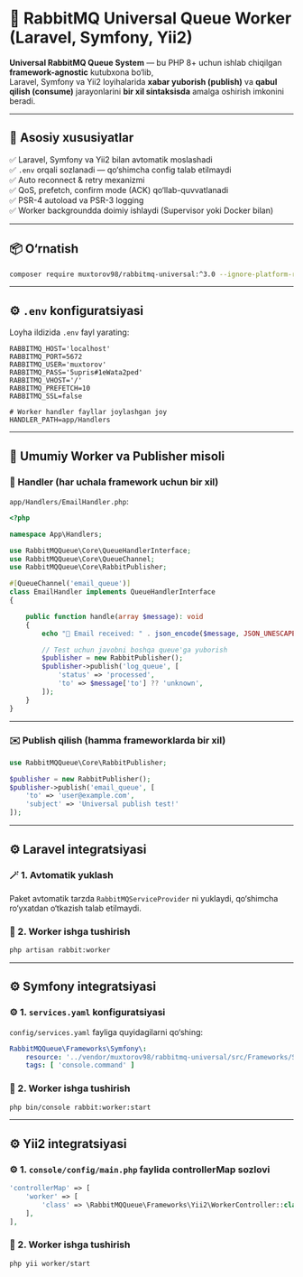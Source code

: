 # 🐇 RabbitMQ Universal Queue Worker (Laravel, Symfony, Yii2)

**Universal RabbitMQ Queue System** — bu PHP 8+ uchun ishlab chiqilgan **framework-agnostic** kutubxona bo‘lib,  
Laravel, Symfony va Yii2 loyihalarida **xabar yuborish (publish)** va **qabul qilish (consume)** jarayonlarini **bir xil sintaksisda** amalga oshirish imkonini beradi.

---

## 🚀 Asosiy xususiyatlar

✅ Laravel, Symfony va Yii2 bilan avtomatik moslashadi  
✅ `.env` orqali sozlanadi — qo‘shimcha config talab etilmaydi  
✅ Auto reconnect & retry mexanizmi  
✅ QoS, prefetch, confirm mode (ACK) qo‘llab-quvvatlanadi  
✅ PSR-4 autoload va PSR-3 logging  
✅ Worker backgroundda doimiy ishlaydi (Supervisor yoki Docker bilan)

---

## 📦 O‘rnatish

```bash
composer require muxtorov98/rabbitmq-universal:^3.0 --ignore-platform-reqs --no-scripts
```

---

## ⚙️ `.env` konfiguratsiyasi

Loyha ildizida `.env` fayl yarating:

```dotenv
RABBITMQ_HOST='localhost'
RABBITMQ_PORT=5672
RABBITMQ_USER='muxtorov'
RABBITMQ_PASS='5upris#1eWata2ped'
RABBITMQ_VHOST='/'
RABBITMQ_PREFETCH=10
RABBITMQ_SSL=false

# Worker handler fayllar joylashgan joy
HANDLER_PATH=app/Handlers
```

---

## 🧩 Umumiy Worker va Publisher misoli

### 🔧 Handler (har uchala framework uchun bir xil)
`app/Handlers/EmailHandler.php`:

```php
<?php

namespace App\Handlers;

use RabbitMQQueue\Core\QueueHandlerInterface;
use RabbitMQQueue\Core\QueueChannel;
use RabbitMQQueue\Core\RabbitPublisher;

#[QueueChannel('email_queue')]
class EmailHandler implements QueueHandlerInterface
{

    public function handle(array $message): void
    {
        echo "📩 Email received: " . json_encode($message, JSON_UNESCAPED_UNICODE) . PHP_EOL;

        // Test uchun javobni boshqa queue'ga yuborish
        $publisher = new RabbitPublisher();
        $publisher->publish('log_queue', [
            'status' => 'processed',
            'to' => $message['to'] ?? 'unknown',
        ]);
    }
}
```

---

### ✉️ Publish qilish (hamma frameworklarda bir xil)

```php
use RabbitMQQueue\Core\RabbitPublisher;

$publisher = new RabbitPublisher();
$publisher->publish('email_queue', [
    'to' => 'user@example.com',
    'subject' => 'Universal publish test!'
]);
```

---

## ⚙️ Laravel integratsiyasi

### 🪄 1. Avtomatik yuklash
Paket avtomatik tarzda `RabbitMQServiceProvider` ni yuklaydi, qo‘shimcha ro‘yxatdan o‘tkazish talab etilmaydi.

### 🏃 2. Worker ishga tushirish
```bash
php artisan rabbit:worker
```

---

## ⚙️ Symfony integratsiyasi

### ⚙️ 1. `services.yaml` konfiguratsiyasi

`config/services.yaml` fayliga quyidagilarni qo‘shing:

```yaml
RabbitMQQueue\Frameworks\Symfony\:
    resource: '../vendor/muxtorov98/rabbitmq-universal/src/Frameworks/Symfony/*'
    tags: [ 'console.command' ]
```

### 🏃 2. Worker ishga tushirish

```bash
php bin/console rabbit:worker:start
```

---

## ⚙️ Yii2 integratsiyasi

### ⚙️ 1. `console/config/main.php` faylida controllerMap sozlovi

```php
'controllerMap' => [
    'worker' => [
        'class' => \RabbitMQQueue\Frameworks\Yii2\WorkerController::class,
    ],
],
```

### 🏃 2. Worker ishga tushirish

```bash
php yii worker/start
```